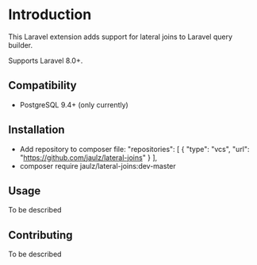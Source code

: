 # Introduction
This Laravel extension adds support for lateral joins to Laravel query builder.

Supports Laravel 8.0+.

## Compatibility

- PostgreSQL 9.4+ (only currently)
 
## Installation

* Add repository to composer file: 
    "repositories": [
        {
            "type": "vcs",
            "url": "https://github.com/jaulz/lateral-joins"
        }
    ],
* composer require jaulz/lateral-joins:dev-master

## Usage

To be described

## Contributing

To be described
